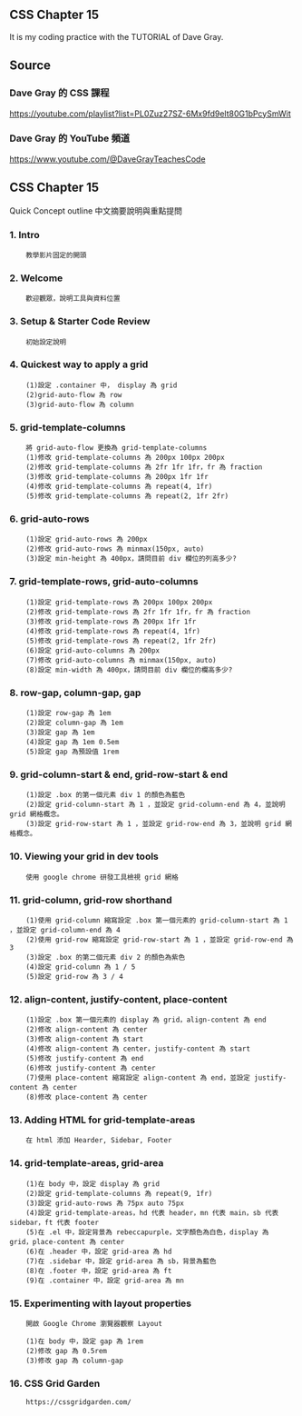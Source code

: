 ## CSS Chapter 15
It is my coding practice with the TUTORIAL of Dave Gray. 

## Source
### Dave Gray 的 CSS 課程
https://youtube.com/playlist?list=PL0Zuz27SZ-6Mx9fd9elt80G1bPcySmWit

### Dave Gray 的 YouTube 頻道
https://www.youtube.com/@DaveGrayTeachesCode

## CSS Chapter 15
   Quick Concept outline
   中文摘要說明與重點提問

###  1. Intro
        教學影片固定的開頭

###  2. Welcome
        歡迎觀眾，說明工具與資料位置

###  3. Setup & Starter Code Review
        初始設定說明

###  4. Quickest way to apply a grid
        (1)設定 .container 中， display 為 grid
        (2)grid-auto-flow 為 row
        (3)grid-auto-flow 為 column

###  5. grid-template-columns
        將 grid-auto-flow 更換為 grid-template-columns
        (1)修改 grid-template-columns 為 200px 100px 200px
        (2)修改 grid-template-columns 為 2fr 1fr 1fr，fr 為 fraction
        (3)修改 grid-template-columns 為 200px 1fr 1fr
        (4)修改 grid-template-columns 為 repeat(4, 1fr)
        (5)修改 grid-template-columns 為 repeat(2, 1fr 2fr)

###  6. grid-auto-rows
        (1)設定 grid-auto-rows 為 200px
        (2)修改 grid-auto-rows 為 minmax(150px, auto)
        (3)設定 min-height 為 400px，請問目前 div 欄位的列高多少?

###  7. grid-template-rows, grid-auto-columns
        (1)設定 grid-template-rows 為 200px 100px 200px
        (2)修改 grid-template-rows 為 2fr 1fr 1fr，fr 為 fraction
        (3)修改 grid-template-rows 為 200px 1fr 1fr
        (4)修改 grid-template-rows 為 repeat(4, 1fr)
        (5)修改 grid-template-rows 為 repeat(2, 1fr 2fr)
        (6)設定 grid-auto-columns 為 200px
        (7)修改 grid-auto-columns 為 minmax(150px, auto)
        (8)設定 min-width 為 400px，請問目前 div 欄位的欄高多少?

###  8. row-gap, column-gap, gap
        (1)設定 row-gap 為 1em
        (2)設定 column-gap 為 1em
        (3)設定 gap 為 1em
        (4)設定 gap 為 1em 0.5em
        (5)設定 gap 為預設值 1rem

###  9. grid-column-start & end, grid-row-start & end
        (1)設定 .box 的第一個元素 div 1 的顏色為藍色
        (2)設定 grid-column-start 為 1 ，並設定 grid-column-end 為 4，並說明 grid 網格概念。
        (3)設定 grid-row-start 為 1 ，並設定 grid-row-end 為 3，並說明 grid 網格概念。
        
### 10. Viewing your grid in dev tools
        使用 google chrome 研發工具檢視 grid 網格

### 11. grid-column, grid-row shorthand
        (1)使用 grid-column 縮寫設定 .box 第一個元素的 grid-column-start 為 1 ，並設定 grid-column-end 為 4
        (2)使用 grid-row 縮寫設定 grid-row-start 為 1 ，並設定 grid-row-end 為 3
        (3)設定 .box 的第二個元素 div 2 的顏色為紫色
        (4)設定 grid-column 為 1 / 5
        (5)設定 grid-row 為 3 / 4

### 12. align-content, justify-content, place-content
        (1)設定 .box 第一個元素的 display 為 grid，align-content 為 end
        (2)修改 align-content 為 center
        (3)修改 align-content 為 start
        (4)修改 align-content 為 center，justify-content 為 start
        (5)修改 justify-content 為 end
        (6)修改 justify-content 為 center
        (7)使用 place-content 縮寫設定 align-content 為 end，並設定 justify-content 為 center
        (8)修改 place-content 為 center

### 13. Adding HTML for grid-template-areas
        在 html 添加 Hearder, Sidebar, Footer

### 14. grid-template-areas, grid-area
        (1)在 body 中，設定 display 為 grid
        (2)設定 grid-template-columns 為 repeat(9, 1fr)
        (3)設定 grid-auto-rows 為 75px auto 75px
        (4)設定 grid-template-areas，hd 代表 header，mn 代表 main，sb 代表 sidebar，ft 代表 footer
        (5)在 .el 中，設定背景為 rebeccapurple，文字顏色為白色，display 為 grid，place-content 為 center
        (6)在 .header 中，設定 grid-area 為 hd
        (7)在 .sidebar 中，設定 grid-area 為 sb，背景為藍色
        (8)在 .footer 中，設定 grid-area 為 ft
        (9)在 .container 中，設定 grid-area 為 mn

### 15. Experimenting with layout properties
        開啟 Google Chrome 瀏覽器觀察 Layout
        
        (1)在 body 中，設定 gap 為 1rem
        (2)修改 gap 為 0.5rem
        (3)修改 gap 為 column-gap

### 16. CSS Grid Garden
        https://cssgridgarden.com/
        
        